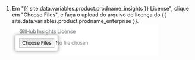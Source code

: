 1. Em "{{ site.data.variables.product.prodname_insights }} License", clique em "Choose Files", e faça o upload do arquivo de licença do {{ site.data.variables.product.prodname_enterprise }}. ![Escolha o botão Arquivos](/assets/images/help/insights/choose-files.png)
